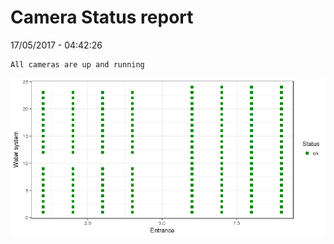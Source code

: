 Camera Status report
================
17/05/2017 - 04:42:26

    All cameras are up and running

![](camreport_files/figure-markdown_github/unnamed-chunk-2-1.png)
